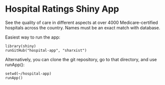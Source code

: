 Hospital Ratings Shiny App
============

See the quality of care in different aspects at over 4000 Medicare-certified hospitals across the country. Names must be an exact match with database.

Easiest way to run the app:

```
library(shiny)
runGitHub("hospital-app", "sharxist")
```
Alternatively, you can clone the git repository, go to that directory, and use runApp():
```
setwd(~/hospital-app)
runApp()
```
